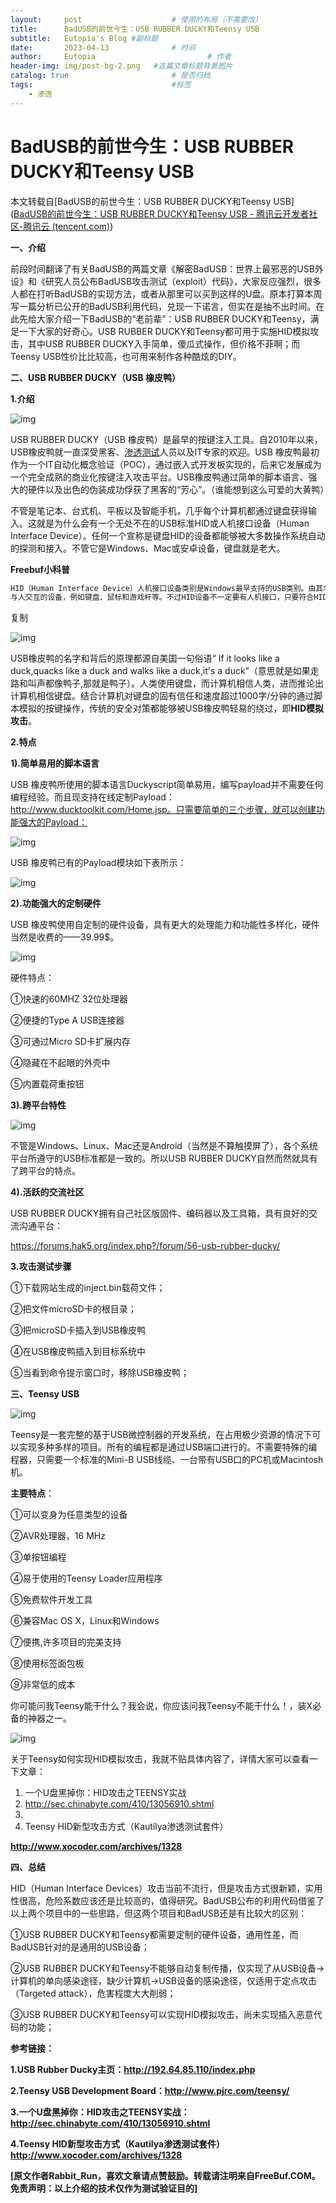 ```yaml
---
layout:     post   				    # 使用的布局（不需要改）
title:      BadUSB的前世今生：USB RUBBER DUCKY和Teensy USB 				# 标题 
subtitle:   Eutopia's Blog #副标题
date:       2023-04-13 				# 时间
author:     Eutopia 						# 作者
header-img: img/post-bg-2.png 	#这篇文章标题背景图片
catalog: true 						# 是否归档
tags:								#标签
    - 渗透
---
```


# BadUSB的前世今生：USB RUBBER DUCKY和Teensy USB

本文转载自[BadUSB的前世今生：USB RUBBER DUCKY和Teensy USB]([BadUSB的前世今生：USB RUBBER DUCKY和Teensy USB - 腾讯云开发者社区-腾讯云 (tencent.com)](https://cloud.tencent.com/developer/article/1036206))

**一、介绍**

前段时间翻译了有关BadUSB的两篇文章《解密BadUSB：世界上最邪恶的USB外设》和《研究人员公布BadUSB攻击测试（exploit）代码》，大家反应强烈，很多人都在打听BadUSB的实现方法，或者从那里可以买到这样的U盘。原本打算本周写一篇分析已公开的BadUSB利用代码，兑现一下诺言，但实在是抽不出时间。在此先给大家介绍一下BadUSB的“老前辈”：USB RUBBER DUCKY和Teensy，满足一下大家的好奇心。USB RUBBER DUCKY和Teensy都可用于实施HID模拟攻击，其中USB RUBBER DUCKY入手简单，傻瓜式操作，但价格不菲啊；而Teensy USB性价比比较高，也可用来制作各种酷炫的DIY。

**二、USB RUBBER DUCKY（USB 橡皮鸭）**

**1.介绍**

![img](https://ask.qcloudimg.com/http-save/yehe-1268449/ed4ijlzf2s.jpeg?imageView2/2/w/2560/h/7000)

USB RUBBER DUCKY（USB 橡皮鸭）是最早的按键注入工具。自2010年以来，USB橡皮鸭就一直深受黑客、[渗透测试](https://cloud.tencent.com/product/wpt?from=20065&from_column=20065)人员以及IT专家的欢迎。USB 橡皮鸭最初作为一个IT自动化概念验证（POC），通过嵌入式开发板实现的，后来它发展成为一个完全成熟的商业化按键注入攻击平台。USB橡皮鸭通过简单的脚本语言、强大的硬件以及出色的伪装成功俘获了黑客的“芳心”。（谁能想到这么可爱的大黄鸭）

不管是笔记本、台式机、平板以及智能手机，几乎每个计算机都通过键盘获得输入。这就是为什么会有一个无处不在的USB标准HID或人机接口设备（Human Interface Device）。任何一个宣称是键盘HID的设备都能够被大多数操作系统自动的探测和接入。不管它是Windows、Mac或安卓设备，键盘就是老大。

**Freebuf小科普**

```javascript
HID（Human Interface Device）人机接口设备类别是Windows最早支持的USB类别。由其名称可以了解HID设备是计算机直接
与人交互的设备，例如键盘、鼠标和游戏杆等。不过HID设备不一定要有人机接口，只要符合HID类别规范，就都是HID设备。
```

复制

![img](https://ask.qcloudimg.com/http-save/yehe-1268449/shli98ytmx.jpeg?imageView2/2/w/2560/h/7000)

USB橡皮鸭的名字和背后的原理都源自美国一句俗语“ If it looks like a duck,quacks like a duck and walks like a duck,it's a duck”（意思就是如果走路和叫声都像鸭子,那就是鸭子）。人类使用键盘，而计算机相信人类，进而推论出计算机相信键盘。结合计算机对键盘的固有信任和速度超过1000字/分钟的通过脚本模拟的按键操作，传统的安全对策都能够被USB橡皮鸭轻易的绕过，即**HID模拟攻击**。

**2.特点**

**1).简单易用的脚本语言**

USB 橡皮鸭所使用的脚本语言Duckyscript简单易用，编写payload并不需要任何编程经验。而且现支持在线定制Payload：http://www.ducktoolkit.com/Home.jsp。只需要简单的三个步骤，就可以创建功能强大的Payload：

![img](https://ask.qcloudimg.com/http-save/yehe-1268449/b04ikzq8e6.jpeg?imageView2/2/w/2560/h/7000)

USB 橡皮鸭已有的Payload模块如下表所示：

![img](https://ask.qcloudimg.com/http-save/yehe-1268449/wfj19szsx9.jpeg?imageView2/2/w/2560/h/7000)

**2).功能强大的定制硬件**

USB 橡皮鸭使用自定制的硬件设备，具有更大的处理能力和功能性多样化，硬件当然是收费的——39.99$。

![img](https://ask.qcloudimg.com/http-save/yehe-1268449/kym8q93sqw.jpeg?imageView2/2/w/2560/h/7000)

硬件特点：

①快速的60MHZ 32位处理器

②便捷的Type A USB连接器

③可通过Micro SD卡扩展内存

④隐藏在不起眼的外壳中

⑤内置载荷重按钮

**3).跨平台特性**

![img](https://ask.qcloudimg.com/http-save/yehe-1268449/qrbeq5wvtg.jpeg?imageView2/2/w/2560/h/7000)

不管是Windows、Linux、Mac还是Android（当然是不算触摸屏了），各个系统平台所遵守的USB标准都是一致的。所以USB RUBBER DUCKY自然而然就具有了跨平台的特点。

**4).活跃的交流社区**

USB RUBBER DUCKY拥有自己社区版固件、编码器以及工具箱，具有良好的交流沟通平台：

https://forums.hak5.org/index.php?/forum/56-usb-rubber-ducky/

**3.攻击测试步骤**

①下载网站生成的inject.bin载荷文件；

②把文件microSD卡的根目录；

③把microSD卡插入到USB橡皮鸭

④在USB橡皮鸭插入到目标系统中

⑤当看到命令提示窗口时，移除USB橡皮鸭；

**三、Teensy USB**

![img](https://ask.qcloudimg.com/http-save/yehe-1268449/ai7k06jlz9.jpeg?imageView2/2/w/2560/h/7000)

Teensy是一套完整的基于USB微控制器的开发系统，在占用极少资源的情况下可以实现多种多样的项目。所有的编程都是通过USB端口进行的。不需要特殊的编程器，只需要一个标准的Mini-B USB线缆、一台带有USB口的PC机或Macintosh机。

**主要特点**：

①可以变身为任意类型的设备

②AVR处理器，16 MHz

③单按钮编程

④易于使用的Teensy Loader应用程序

⑤免费软件开发工具

⑥兼容Mac OS X，Linux和Windows

⑦便携,许多项目的完美支持

⑧使用标签面包板

⑨非常低的成本

你可能问我Teensy能干什么？我会说，你应该问我Teensy不能干什么！，装X必备的神器之一。

![img](https://ask.qcloudimg.com/http-save/yehe-1268449/ldd1fn950p.jpeg?imageView2/2/w/2560/h/7000)

关于Teensy如何实现HID模拟攻击，我就不贴具体内容了，详情大家可以查看一下文章：

1. 一个U盘黑掉你：HID攻击之TEENSY实战
2. http://sec.chinabyte.com/410/13056910.shtml
3. 
4. Teensy HID新型攻击方式（Kautilya渗透测试套件）

**http://www.xocoder.com/archives/1328** 

**四、总结**

HID（Human Interface Devices）攻击当前不流行，但是攻击方式很新颖，实用性很高，危险系数应该还是比较高的，值得研究。BadUSB公布的利用代码借鉴了以上两个项目中的一些思路，但这两个项目和BadUSB还是有比较大的区别：

①USB RUBBER DUCKY和Teensy都需要定制的硬件设备，通用性差，而BadUSB针对的是通用的USB设备；

②USB RUBBER DUCKY和Teensy不能够自动复制传播，仅实现了从USB设备->计算机的单向感染途径，缺少计算机->USB设备的感染途径，仅适用于定点攻击（Targeted attack），危害程度大大削弱；

③USB RUBBER DUCKY和Teensy可以实现HID模拟攻击，尚未实现插入恶意代码的功能；

**参考链接：**

**1.USB Rubber Ducky主页：http://192.64.85.110/index.php**

**2.Teensy USB Development Board：http://www.pjrc.com/teensy/**

**3.一个U盘黑掉你：HID攻击之TEENSY实战：http://sec.chinabyte.com/410/13056910.shtml**

**4.Teensy HID新型攻击方式（Kautilya渗透测试套件）http://www.xocoder.com/archives/1328**

**[原文作者Rabbit_Run，喜欢文章请点赞鼓励。转载请注明来自FreeBuf.COM。免责声明：以上介绍的技术仅作为测试验证目的]**
